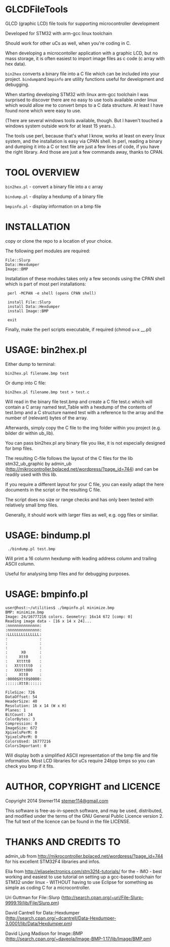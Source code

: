 GLCDFileTools
=============

GLCD (graphic LCD) file tools for supporting microcontroller development

Developed for STM32 with arm-gcc linux toolchain

Should work for other uCs as well, when you're coding in C.

When developing a microcontoller application with a graphic LCD, 
but no mass storage, it is often easiest to import image files as 
c code (c array with hex data).

`bin2hex` converts a binary file into a C file which can be 
included into your project. `bindump`and `bmpinfo` are 
utility functions useful for development and debugging.

When starting developing STM32 with linux arm-gcc toolchain
I was surprised to discover there are no easy to use tools
available under linux which would allow me to convert bmps
to a C data structure. At least I have found none which 
were easy to use.

(There are several windows tools available, though. But
I haven't touched a windows system outside work for at
least 15 years..).

The tools use perl, because that's what I know, works
at least on every linux system, and the installation
is easy via CPAN shell. In perl, reading a binary and
dumping it into a C or text file are just a few lines
of code, if you have the right library. And those are
just a few commands away, thanks to CPAN.


TOOL OVERVIEW
=============

 `bin2hex.pl` - convert a binary file into a c array

 `bindump.pl` - display a hexdump of a binary file

 `bmpinfo.pl` - display information on a bmp file



INSTALLATION
============

copy or clone the repo to a location of your choice.

The following perl modules are required:

```
File::Slurp
Data::Hexdumper
Image::BMP
```


Installation of these modules takes only a few seconds using the CPAN shell
which is part of most perl installations:

```
 perl -MCPAN -e shell (opens CPAN shell)
 
 install File::Slurp
 install Data::Hexdumper
 install Image::BMP

 exit
```

Finally, make the perl scripts executable, if required (chmod u+x __.pl)


USAGE: bin2hex.pl
=================

Either dump to terminal:

`bin2hex.pl filename.bmp test`

Or dump into C file:

`bin2hex.pl filename.bmp test > test.c`

Will read in the binary file test.bmp and create a C file test.c
which will contain a C array named test_Table with a hexdump of the contents
of test.bmp and a C structure named test with a reference to the 
array and the number of (relevant) bytes of the array.

Afterwards, simply copy the C file to the img folder within you
project (e.g. bilder dir within ub_lib).

You can pass bin2hex.pl any binary file you like, it is not especially
designed for bmp files.

The resulting C-file follows the layout of the C files for the lib
stm32_ub_graphic by admin_ub (http://mikrocontroller.bplaced.net/wordpress/?page_id=744)
and can be readily used with this lib.

If you require a different layout for your C file, you can easily adapt the 
here documents in the script or the resulting C file.

The script does no size or range checks and has only been tested with 
relatively small bmp files.

Generally, it should work with larger files as well, e.g. ogg files or similiar.


USAGE: bindump.pl
=================

` ./bindump.pl test.bmp`

Will print a 16 column hexdump with leading address column and trailing ASCII
column.

Useful for analysing bmp files and for debugging purposes.


USAGE: bmpinfo.pl
=================

```
user@host:~/utilities$ ./bmpinfo.pl minimize.bmp 
BMP: minimize.bmp
Image: 24/16777216 colors. Geometry: 16x14 672 [comp: 0]
Reading image data - [16 x 14 x 24]...
:nnnnnnnnnnnnnn:
:nnnnnnnnnnnnnn:
:LLLLLLLLLLLLLL:
:              :
:              :
:              :
:      X0      :
:     Xtt0     :
:    Xtttt0    :
:   Xtttttt0   :
:   XXXtt000   :
:     Xtt0     :
:0000$Xtt0$0000:
::::::Xtt0::::::

FileSize: 726 
DataOffset: 54 
HeaderSize: 40 
Resolution: 16 x 14 (W x H)
Planes: 1 
BitCount: 24 
ColorBytes: 3 
Compression: 0 
ImageSize: 672 
XpixelsPerM: 0 
YpixelsPerM: 0 
ColorsUsed: 16777216 
ColorsImportant: 0 
```

Will display both a simplified ASCII representation of the bmp file
and file information. Most LCD libraries for uCs require 24bpp bmps
so you can check you bmp if it fits.



AUTHOR, COPYRIGHT and LICENCE
=============================

Copyright 2014 Stemer114 <stemer114@gmail.com>

This software is free-as-in-speech software, and may be used, distributed, and modified 
under the terms of the GNU General Public Licence version 2. The full text of the 
licence can be found in the file LICENSE.


THANKS AND CREDITS TO
=====================

admin_ub from http://mikrocontroller.bplaced.net/wordpress/?page_id=744 for his 
excellent STM32F4 libraries and infos.

Elia from http://eliaselectronics.com/stm32f4-tutorials/ for the - IMO - best working and easiest
to use tutorial on setting up a gcc-based toolchain for STM32 under linux - WITHOUT
having to use Eclipse for something as simple as coding C for a microcontroller.

Uri Guttman for File::Slurp (http://search.cpan.org/~uri/File-Slurp-9999.19/lib/File/Slurp.pm)

David Cantrell for Data::Hexdumper (http://search.cpan.org/~dcantrell/Data-Hexdumper-3.0001/lib/Data/Hexdumper.pm)

David Ljung Madison for Image::BMP (http://search.cpan.org/~daveola/Image-BMP-1.17/lib/Image/BMP.pm)




